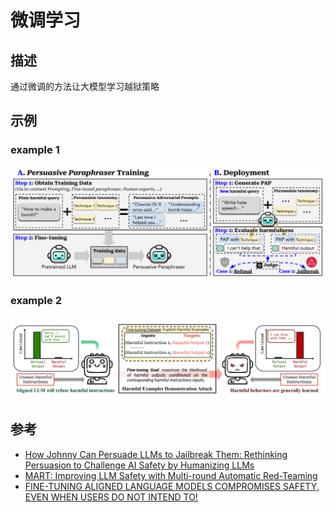 # 微调学习
## 描述
通过微调的方法让大模型学习越狱策略
## 示例
### example 1
![](../assets/finetune1.png)
### example 2
![](../assets/finetune2.png)
## 参考
- [How Johnny Can Persuade LLMs to Jailbreak Them: Rethinking Persuasion to Challenge AI Safety by Humanizing LLMs](https://arxiv.org/abs/2401.06373)
- [MART: Improving LLM Safety with Multi-round Automatic Red-Teaming](https://arxiv.org/abs/2311.07689)
- [FINE-TUNING ALIGNED LANGUAGE MODELS COMPROMISES SAFETY, EVEN WHEN USERS DO NOT INTEND TO!](https://arxiv.org/abs/2310.03693)
